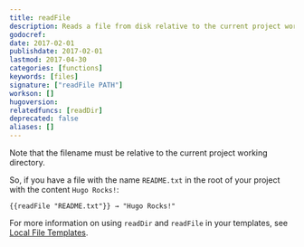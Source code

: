 ```yaml
---
title: readFile
description: Reads a file from disk relative to the current project working directory and returns a string.
godocref:
date: 2017-02-01
publishdate: 2017-02-01
lastmod: 2017-04-30
categories: [functions]
keywords: [files]
signature: ["readFile PATH"]
workson: []
hugoversion:
relatedfuncs: [readDir]
deprecated: false
aliases: []
---
```


Note that the filename must be relative to the current project working directory.

So, if you have a file with the name `README.txt` in the root of your project with the content `Hugo Rocks!`:

```
{{readFile "README.txt"}} → "Hugo Rocks!"
```

For more information on using `readDir` and `readFile` in your templates, see [Local File Templates][local].

[local]: /templates/files/
